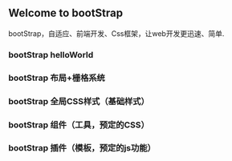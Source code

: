 ## Welcome to bootStrap

bootStrap，自适应、前端开发、Css框架，让web开发更迅速、简单.

### bootStrap helloWorld

### bootStrap 布局+栅格系统

### bootStrap 全局CSS样式（基础样式）

### bootStrap 组件（工具，预定的CSS）

### bootStrap 插件（模板，预定的js功能）
